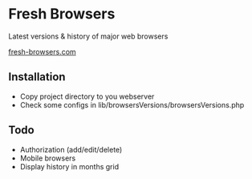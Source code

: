 Fresh Browsers
==============
Latest versions & history of major web browsers

[fresh-browsers.com](http://fresh-browsers.com/)


Installation
------------
* Copy project directory to you webserver
* Check some configs in lib/browsersVersions/browsersVersions.php


Todo
----
* Authorization (add/edit/delete)
* Mobile browsers
* Display history in months grid